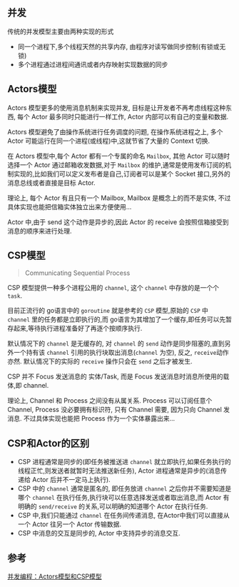 ## 并发

传统的并发模型主要由两种实现的形式

* 同一个进程下,多个线程天然的共享内存, 由程序对读写做同步控制(有锁或无锁)
* 多个进程通过进程间通讯或者内存映射实现数据的同步

## Actors模型

Actors 模型更多的使用消息机制来实现并发, 目标是让开发者不再考虑线程这种东西, 每个 Actor 最多同时只能进行一样工作, Actor 内部可以有自己的变量和数据.

Actors 模型避免了由操作系统进行任务调度的问题, 在操作系统进程之上, 多个 Actor 可能运行在同一个进程(或线程)中,这就节省了大量的 Context 切换.

在 Actors 模型中,每个 Actor 都有一个专属的命名 `Mailbox`, 其他 Actor 可以随时选择一个 Actor 通过邮箱收发数据,对于 `Mailbox` 的维护,通常是使用发布订阅的机制实现的,比如我们可以定义发布者是自己,订阅者可以是某个 Socket 接口,另外的消息总线或者直接是目标 Actor.

理论上, 每个 Actor 有且只有一个 Mailbox, Mailbox 是概念上的而不是实体, 不过具体实现也能把信箱实体独立出来方便使用...

Actor 中,由于 send 这个动作是异步的,因此 Actor 的 receive 会按照信箱接受到消息的顺序来进行处理.

## CSP模型

>Communicating Sequential Process

CSP 模型提供一种多个进程公用的 `channel`, 这个 `channel` 中存放的是一个个 `task`.

目前正流行的 go语言中的 `goroutine` 就是参考的 `CSP` 模型,原始的 `CSP` 中 `channel` 里的任务都是立即执行的,而 go语言为其增加了一个缓存,即任务可以先暂存起来,等待执行进程准备好了再逐个按顺序执行.

默认情况下的 `channel` 是无缓存的, 对 `channel` 的 `send` 动作是同步阻塞的,直到另外一个持有该 `channel` 引用的执行块取出消息(`channel` 为空), 反之, `receive`动作亦然. 默认情况下的实际的 `receive` 操作只会在 `send` 之后才被发生.

CSP 并不 Focus 发送消息的 实体/Task, 而是 Focus 发送消息时消息所使用的载体,即 channel.

理论上, Channel 和 Process 之间没有从属关系. Process 可以订阅任意个 Channel, Process 没必要拥有标识符, 只有 Channel 需要, 因为只向 Channel 发消息. 不过具体实现也能把 Process 作为一个实体暴露出来...


## CSP和Actor的区别

* CSP 进程通常是同步的(即任务被推送进 `channel` 就立即执行,如果任务执行的线程正忙,则发送者就暂时无法推送新任务), Actor 进程通常是异步的(消息传递给 Actor 后并不一定马上执行).
* CSP 中的 `channel` 通常是匿名的, 即任务放进 `channel` 之后你并不需要知道是哪个 `channel` 在执行任务,执行块可以任意选择发送或者取出消息,而 Actor 有明确的 `send/receive` 的关系,可以明确的知道哪个 Actor 在执行任务.
* CSP 中,我们只能通过 `channel` 在任务间传递消息, 在Actor中我们可以直接从一个 Actor 往另一个 Actor 传输数据.
* CSP 中消息的交互是同步的, Actor 中支持异步的消息交互.

## 参考
[并发编程：Actors模型和CSP模型](http://www.tuicool.com/articles/AJRbYrV)
